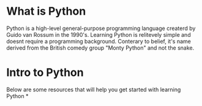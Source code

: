 # What is Python
Python is a high-level general-purpose programming language createrd by Guido van Rossum in the 1990's. Learning Python is relitevely simple and doesnt require a programming background. Conterary to belief, it's name derived from the British comedy group "Monty Python" and not the snake. 

# Intro to Python
Below are some resources that will help you get started with learning Python 
* 

